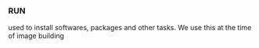 ### RUN
used to install softwares, packages and other tasks. We use this at the time of image building
